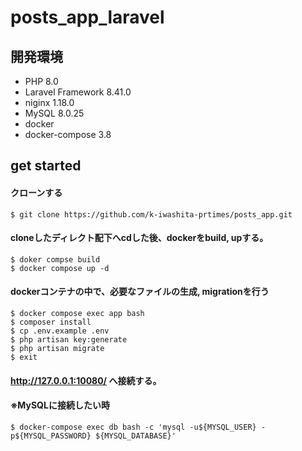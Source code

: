 # posts_app_laravel

## 開発環境
 - PHP 8.0
 - Laravel Framework 8.41.0
 - niginx 1.18.0
 - MySQL 8.0.25
 - docker
 - docker-compose 3.8


## get started


#### クローンする
```
$ git clone https://github.com/k-iwashita-prtimes/posts_app.git
```

#### cloneしたディレクト配下へcdした後、dockerをbuild, upする。
```
$ doker compse build
$ docker compose up -d 
```

#### dockerコンテナの中で、必要なファイルの生成, migrationを行う
```
$ docker compose exec app bash
$ composer install
$ cp .env.example .env
$ php artisan key:generate
$ php artisan migrate
$ exit 
```

#### http://127.0.0.1:10080/  へ接続する。


#### ※MySQLに接続したい時
```
$ docker-compose exec db bash -c 'mysql -u${MYSQL_USER} -p${MYSQL_PASSWORD} ${MYSQL_DATABASE}'
```


